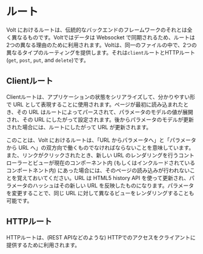 # ルート

Volt におけるルートは、伝統的なバックエンドのフレームワークのそれとは全く異なるものです。Voltではデータは Websocket で同期されるため、ルートは2つの異なる理由のために利用されます。Voltは、同一のファイルの中で、2つの異なるタイプのルーティングを提供します。それは```client```ルートとHTTPルート(```get```, ```post```, ```put```, and ```delete```)です。

## Clientルート

Clientルートは、アプリケーションの状態をシリアライズして、分かりやすい形で URL として表現することに使用されます。ページが最初に読み込まれたとき、その URL はルートによってパースされて、パラメータのモデルの値が展開され、その URL にしたがって設定されます。後からパラメータのモデルが更新された場合には、ルートにしたがって URL が更新されます。

このことは、Volt におけるルートは、「URL からパラメータへ」と「パラメータから URL へ」の双方向で働くものでなければならないことを意味しています。また、リンクがクリックされたとき、新しい URL のレンダリングを行うコントローラーとビューが現在のコンポーネント内 (もしくはインクルードされているコンポートネント内) にあった場合には、そのページの読み込みが行われないことを覚えておいてください。URL は HTML5 history API を使って更新され、パラメータのハッシュはその新しい URL を反映したものになります。パラメータを変更することで、同じ URL に対して異なるビューをレンダリングすることも可能です。

## HTTPルート

HTTPルートは、(REST APIなどのような) HTTPでのアクセスをクライアントに提供するために利用されます。
